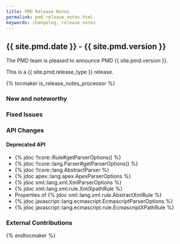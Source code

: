 ```yaml
---
title: PMD Release Notes
permalink: pmd_release_notes.html
keywords: changelog, release notes
---
```


## {{ site.pmd.date }} - {{ site.pmd.version }}

The PMD team is pleased to announce PMD {{ site.pmd.version }}.

This is a {{ site.pmd.release_type }} release.

{% tocmaker is_release_notes_processor %}

### New and noteworthy

### Fixed Issues

### API Changes

#### Deprecated API

- {% jdoc !!core::Rule#getParserOptions() %}
- {% jdoc !!core::lang.Parser#getParserOptions() %}
- {% jdoc !!core::lang.AbstractParser %}
- {% jdoc apex::lang.apex.ApexParserOptions %}
- {% jdoc xml::lang.xml.XmlParserOptions %}
- {% jdoc xml::lang.xml.rule.XmlXpathRule %}
- Properties of {% jdoc xml::lang.xml.rule.AbstractXmlRule %}
- {% jdoc javascript::lang.ecmascript.EcmascriptParserOptions %}
- {% jdoc javascript::lang.ecmascript.rule.EcmascriptXPathRule %}

### External Contributions

{% endtocmaker %}

